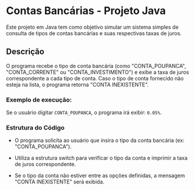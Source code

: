 # Contas Bancárias - Projeto Java

Este projeto em Java tem como objetivo simular um sistema simples de consulta de tipos de contas bancárias e suas respectivas taxas de juros.

## Descrição

O programa recebe o tipo de conta bancária (como "CONTA_POUPANCA", "CONTA_CORRENTE" ou "CONTA_INVESTIMENTO") e exibe a taxa de juros correspondente a cada tipo de conta. Caso o tipo de conta fornecido não esteja na lista, o programa retorna "CONTA INEXISTENTE".

### Exemplo de execução:

Se o usuário digitar `CONTA_POUPANCA`, o programa irá exibir: `0.05%`.


### Estrutura do Código

- O programa solicita ao usuário que insira o tipo da conta bancária (ex: "CONTA_POUPANCA").

- Utiliza a estrutura switch para verificar o tipo da conta e imprimir a taxa de juros correspondente.

- Se o tipo da conta não estiver entre as opções definidas, a mensagem "CONTA INEXISTENTE" será exibida.
